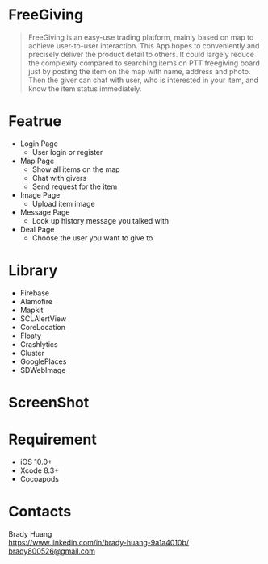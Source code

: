 # FreeGiving
> FreeGiving is an easy-use trading platform, mainly based on map to achieve user-to-user interaction. This App hopes to conveniently and precisely deliver the product detail to others. It could largely reduce the complexity compared to searching items on PTT freegiving board just by posting the item on the map with name, address and photo. Then the giver can chat with user, who is interested in your item, and know the item status immediately.
# Featrue
* Login Page
  * User login or register
* Map Page
  * Show all items on the map
  * Chat with givers
  * Send request for the item
* Image Page
  * Upload item image
* Message Page
  * Look up history message you talked with
* Deal Page
  * Choose the user you want to give to
# Library
* Firebase
* Alamofire
* Mapkit
* SCLAlertView
* CoreLocation
* Floaty
* Crashlytics
* Cluster
* GooglePlaces
* SDWebImage
# ScreenShot
# Requirement
* iOS 10.0+
* Xcode 8.3+
* Cocoapods
# Contacts
Brady Huang <br>
https://www.linkedin.com/in/brady-huang-9a1a4010b/<br>
brady800526@gmail.com
